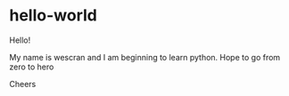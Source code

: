 # hello-world

Hello!

My name is wescran and I am beginning to learn python. Hope to go from zero to hero 

Cheers
